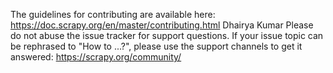 The guidelines for contributing are available here:
https://doc.scrapy.org/en/master/contributing.html
Dhairya Kumar
Please do not abuse the issue tracker for support questions.
If your issue topic can be rephrased to "How to ...?", please use the
support channels to get it answered: https://scrapy.org/community/

